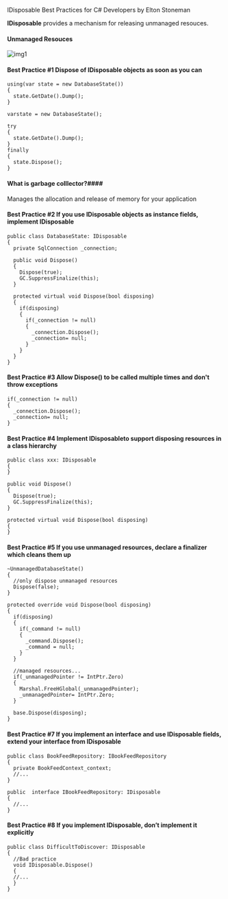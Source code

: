 IDisposable Best Practices for C# Developers by Elton Stoneman

__IDisposable__ provides a mechanism for releasing unmanaged resouces.

#### Unmanaged Resouces ####

![img1](https://user-images.githubusercontent.com/5309726/47963359-22cdd180-e066-11e8-8d37-832d07a898c3.png)

#### Best Practice #1 Dispose of IDisposable objects as soon as you can ####
```
using(var state = new DatabaseState())
{
  state.GetDate().Dump();
}
```

```
varstate = new DatabaseState();

try
{
  state.GetDate().Dump();
}
finally
{
  state.Dispose();
}
```

#### What is garbage colllector?####

Manages the allocation and release of memory for your application

#### Best Practice #2 If you use IDisposable objects as instance fields, implement IDisposable ####

```
public class DatabaseState: IDisposable
{
  private SqlConnection _connection;
  
  public void Dispose()
  {
    Dispose(true);
    GC.SuppressFinalize(this);
  }
  
  protected virtual void Dispose(bool disposing)
  {
    if(disposing)
    {
      if(_connection != null)
      {
        _connection.Dispose();
        _connection= null;
      }
    }
  }
}
```

#### Best Practice #3 Allow Dispose() to be called multiple times and don't throw exceptions ####

```
if(_connection != null)
{
  _connection.Dispose();
  _connection= null;
}
```

#### Best Practice #4 Implement IDisposableto support disposing resources in a class hierarchy ####

```
public class xxx: IDisposable
{
}
```

```
public void Dispose()
{
  Dispose(true);
  GC.SuppressFinalize(this);
}
```

```
protected virtual void Dispose(bool disposing)
{
}
```

#### Best Practice #5 If you use unmanaged resources, declare a finalizer which cleans them up ####

```
~UnmanagedDatabaseState()
{
  //only dispose unmanaged resources
  Dispose(false);
}

protected override void Dispose(bool disposing)
{
  if(disposing)
  {
    if(_command != null)
    {
      _command.Dispose();
      _command = null;
    }
  }
  
  //managed resources...
  if(_unmanagedPointer != IntPtr.Zero)
  {
    Marshal.FreeHGlobal(_unmanagedPointer);
    _unmanagedPointer= IntPtr.Zero;
  }
  
  base.Dispose(disposing);
}
```
#### Best Practice #7 If you implement an interface and use IDisposable fields, extend your interface from IDisposable ####

```
public class BookFeedRepository: IBookFeedRepository
{
  private BookFeedContext_context;
  //...
}

public  interface IBookFeedRepository: IDisposable
{
  //...
}
```

#### Best Practice #8 If you implement IDisposable, don’t implement it explicitly ####

```
public class DifficultToDiscover: IDisposable
{
  //Bad practice
  void IDisposable.Dispose()
  {
  //...
  }
}
```
